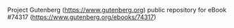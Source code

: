 Project Gutenberg (https://www.gutenberg.org) public repository for
eBook #74317 (https://www.gutenberg.org/ebooks/74317)
